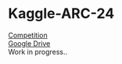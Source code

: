 # Kaggle-ARC-24
[Competition](https://arcprize.org/guide)
<br>
[Google Drive](https://drive.google.com/drive/folders/1_FhuxTotAsyHo2gtv-ftPbNHtu3apIkt?usp=sharing)
<br>
Work in progress..
